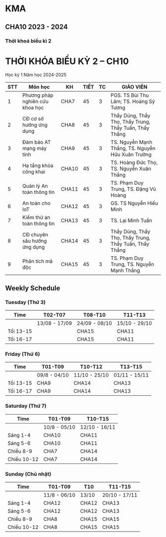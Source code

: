 # KMA
## CHA10 2023 - 2024
### Thời khoá biểu kì 2

# THỜI KHÓA BIỂU KỲ 2 – CH10
Học kỳ 1 Năm học 2024-2025

| STT | Môn học | KH | TIẾT | TC | GIÁO VIÊN |
|-----|---------|----|----|-------|-----------|
| 1 | Phương pháp nghiên cứu khoa học | CHA7 | 45 | 3 | PGS. TS Bùi Thu Lâm; TS. Hoàng Sỹ Tương |
| 2 | CĐ cơ sở hướng ứng dụng | CHA8 | 45 | 3 | Thầy Dũng, Thầy Thọ, Thầy Trung, Thầy Tuấn, Thầy Thắng |
| 3 | Đảm bảo AT mạng máy tính | CHA9 | 45 | 3 | TS. Nguyễn Mạnh Thắng, TS. Nguyễn Hữu Xuân Trường |
| 4 | Hạ tầng khóa công khai | CHA10 | 45 | 3 | TS. Hoàng Đức Thọ, TS. Nguyễn Xuân Thắng |
| 5 | Quản lý An toàn thông tin | CHA11 | 45 | 3 | TS. Phạm Duy Trung, TS. Đặng Vũ Hoàng |
| 6 | An toàn cho IoT | CHA12 | 45 | 3 | GS. TS Nguyễn Hiếu Minh |
| 7 | Kiểm thử an toàn thông tin | CHA13 | 45 | 3 | TS. Lại Minh Tuấn |
| 8 | CĐ chuyên sâu hướng ứng dụng | CHA14 | 45 | 3 | Thầy Dũng, Thầy Thọ, Thầy Trung, Thầy Tuấn, Thầy Thắng |
| 9 | Phân tích mã độc | CHA15 | 45 | 3 | TS. Phạm Duy Trung, TS. Nguyễn Mạnh Thắng |

## Weekly Schedule

### Tuesday (Thứ 3)

| Time | T02-T07 | T08-T10 | T11-T13 |
|------|---------|---------|---------|
| | 13/08 - 17/09 | 24/09 - 08/10 | 15/10 - 29/10 |
| Tối 13-15 |  | CHA15 | CHA11 |
| Tối 16-17 |  | CHA15 | CHA11 |

### Friday (Thứ 6)

| Time | T01-T09 | T10-T12 | T13-T15 |
|------|---------|---------|---------|
| | 09/8 - 04/10 | 11/10 - 25/10 | 01/11 - 15/11 |
| Tối 13-15 | CHA9 | CHA14 | CHA13 |
| Tối 16-17 | CHA9 | CHA14 | CHA13 |

### Saturday (Thứ 7)

| Time | T01-T09 | T10-T15 |
|------|---------|---------|
| | 10/8 - 05/10 | 12/10 - 16/11 |
| Sáng 1-4 | CHA10 | CHA11 |
| Sáng 5-6 | CHA10 | CHA11 |
| Chiều 8-9 | CHA7 | CHA14 |
| Chiều 10-12 | CHA7 | CHA14 |

### Sunday (Chủ nhật)

| Time | T01-T09 | T10 | T11-T15 |
|------|---------|-----|---------|
| | 11/8 - 06/10 | 13/10 | 20/10 - 17/11 |
| Sáng 1-4 | CHA12 | CHA12 | CHA13 |
| Sáng 5-6 | CHA12 | CHA12 | CHA13 |
| Chiều 8-9 | CHA8 | CHA15 | CHA15 |
| Chiều 10-12 | CHA8 | CHA15 | CHA15 |